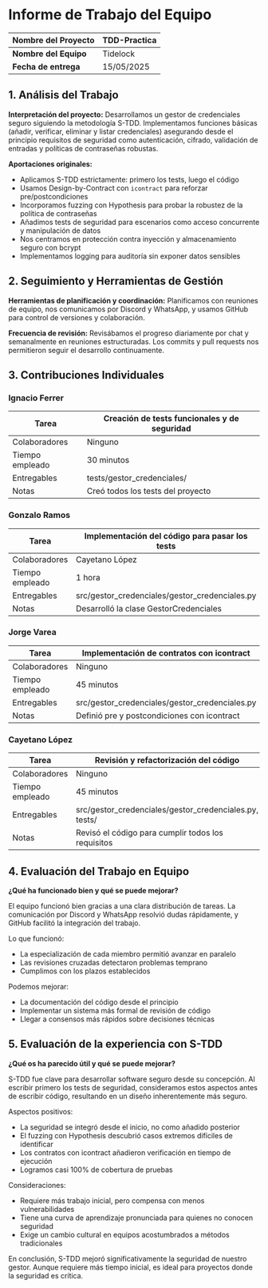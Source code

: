 # Informe de Trabajo del Equipo

| **Nombre del Proyecto** | TDD-Practica |
| ----------------------- | ------------ |
| **Nombre del Equipo**   | Tidelock     |
| **Fecha de entrega**    | 15/05/2025   |

## 1. Análisis del Trabajo
**Interpretación del proyecto:**
Desarrollamos un gestor de credenciales seguro siguiendo la metodología S-TDD. Implementamos funciones básicas (añadir, verificar, eliminar y listar credenciales) asegurando desde el principio requisitos de seguridad como autenticación, cifrado, validación de entradas y políticas de contraseñas robustas.

**Aportaciones originales:**
- Aplicamos S-TDD estrictamente: primero los tests, luego el código
- Usamos Design-by-Contract con `icontract` para reforzar pre/postcondiciones
- Incorporamos fuzzing con Hypothesis para probar la robustez de la política de contraseñas
- Añadimos tests de seguridad para escenarios como acceso concurrente y manipulación de datos
- Nos centramos en protección contra inyección y almacenamiento seguro con bcrypt
- Implementamos logging para auditoría sin exponer datos sensibles

## 2. Seguimiento y Herramientas de Gestión
**Herramientas de planificación y coordinación:**
Planificamos con reuniones de equipo, nos comunicamos por Discord y WhatsApp, y usamos GitHub para control de versiones y colaboración.

**Frecuencia de revisión:**
Revisábamos el progreso diariamente por chat y semanalmente en reuniones estructuradas. Los commits y pull requests nos permitieron seguir el desarrollo continuamente.

## 3. Contribuciones Individuales

### Ignacio Ferrer
| Tarea           | Creación de tests funcionales y de seguridad |
| --------------- | -------------------------------------------- |
| Colaboradores   | Ninguno                                      |
| Tiempo empleado | 30 minutos                                   |
| Entregables     | tests/gestor_credenciales/                   |
| Notas           | Creó todos los tests del proyecto            |

### Gonzalo Ramos
| Tarea           | Implementación del código para pasar los tests |
| --------------- | ---------------------------------------------- |
| Colaboradores   | Cayetano López                                 |
| Tiempo empleado | 1 hora                                         |
| Entregables     | src/gestor_credenciales/gestor_credenciales.py |
| Notas           | Desarrolló la clase GestorCredenciales         |

### Jorge Varea
| Tarea           | Implementación de contratos con icontract      |
| --------------- | ---------------------------------------------- |
| Colaboradores   | Ninguno                                        |
| Tiempo empleado | 45 minutos                                     |
| Entregables     | src/gestor_credenciales/gestor_credenciales.py |
| Notas           | Definió pre y postcondiciones con icontract    |

### Cayetano López
| Tarea           | Revisión y refactorización del código                  |
| --------------- | ------------------------------------------------------ |
| Colaboradores   | Ninguno                                                |
| Tiempo empleado | 45 minutos                                             |
| Entregables     | src/gestor_credenciales/gestor_credenciales.py, tests/ |
| Notas           | Revisó el código para cumplir todos los requisitos     |

## 4. Evaluación del Trabajo en Equipo
**¿Qué ha funcionado bien y qué se puede mejorar?**

El equipo funcionó bien gracias a una clara distribución de tareas. La comunicación por Discord y WhatsApp resolvió dudas rápidamente, y GitHub facilitó la integración del trabajo.

Lo que funcionó:
- La especialización de cada miembro permitió avanzar en paralelo
- Las revisiones cruzadas detectaron problemas temprano
- Cumplimos con los plazos establecidos

Podemos mejorar:
- La documentación del código desde el principio
- Implementar un sistema más formal de revisión de código
- Llegar a consensos más rápidos sobre decisiones técnicas

## 5. Evaluación de la experiencia con S-TDD
**¿Qué os ha parecido útil y qué se puede mejorar?**

S-TDD fue clave para desarrollar software seguro desde su concepción. Al escribir primero los tests de seguridad, consideramos estos aspectos antes de escribir código, resultando en un diseño inherentemente más seguro.

Aspectos positivos:
- La seguridad se integró desde el inicio, no como añadido posterior
- El fuzzing con Hypothesis descubrió casos extremos difíciles de identificar
- Los contratos con icontract añadieron verificación en tiempo de ejecución
- Logramos casi 100% de cobertura de pruebas

Consideraciones:
- Requiere más trabajo inicial, pero compensa con menos vulnerabilidades
- Tiene una curva de aprendizaje pronunciada para quienes no conocen seguridad
- Exige un cambio cultural en equipos acostumbrados a métodos tradicionales

En conclusión, S-TDD mejoró significativamente la seguridad de nuestro gestor. Aunque requiere más tiempo inicial, es ideal para proyectos donde la seguridad es crítica.